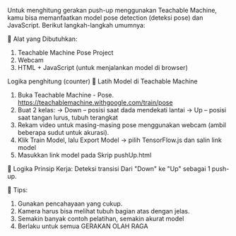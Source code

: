 Untuk menghitung gerakan push-up menggunakan Teachable Machine, kamu bisa memanfaatkan model pose detection (deteksi pose) dan JavaScript. Berikut langkah-langkah umumnya:

🔧 Alat yang Dibutuhkan:
1. Teachable Machine Pose Project
2. Webcam
3. HTML + JavaScript (untuk menjalankan model di browser)

Logika penghitung (counter)
🧠 Latih Model di Teachable Machine
1. Buka Teachable Machine - Pose.
   https://teachablemachine.withgoogle.com/train/pose
2. Buat 2 kelas:
-> Down – posisi saat dada mendekati lantai
-> Up – posisi saat tangan lurus, tubuh terangkat
3. Rekam video untuk masing-masing pose menggunakan webcam (ambil beberapa sudut untuk akurasi).
4. Klik Train Model, lalu Export Model → pilih TensorFlow.js dan salin link model
5. Masukkan link model pada Skrip pushUp.html

🔁 Logika Prinsip Kerja:
Deteksi transisi Dari "Down" ke "Up" sebagai 1 push-up.

📝 Tips:
1. Gunakan pencahayaan yang cukup.
2. Kamera harus bisa melihat tubuh bagian atas dengan jelas.
3. Semakin banyak contoh pelatihan, semakin akurat model
4. Berlaku untuk semua GERAKAN OLAH RAGA
